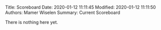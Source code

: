 Title: Scoreboard
Date: 2020-01-12 11:11:45
Modified: 2020-01-12 11:11:50
Authors: Mamer Wiselen
Summary: Current Scoreboard


There is nothing here yet.
